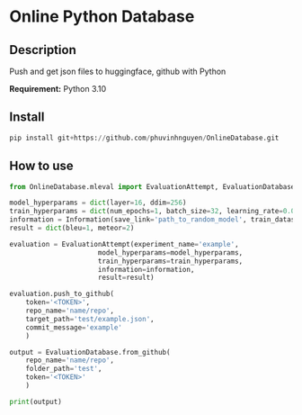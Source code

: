 # Online Python Database

## Description

Push and get json files to huggingface, github with Python

**Requirement:** Python 3.10

## Install

```python
pip install git+https://github.com/phuvinhnguyen/OnlineDatabase.git
```

## How to use
```python
from OnlineDatabase.mleval import EvaluationAttempt, EvaluationDatabase, Information

model_hyperparams = dict(layer=16, ddim=256)
train_hyperparams = dict(num_epochs=1, batch_size=32, learning_rate=0.0005)
information = Information(save_link='path_to_random_model', train_dataset='random', description='example')
result = dict(bleu=1, meteor=2)

evaluation = EvaluationAttempt(experiment_name='example',
                      model_hyperparams=model_hyperparams,
                      train_hyperparams=train_hyperparams,
                      information=information,
                      result=result)

evaluation.push_to_github(
    token='<TOKEN>',
    repo_name='name/repo',
    target_path='test/example.json',
    commit_message='example'
    )

output = EvaluationDatabase.from_github(
    repo_name='name/repo',
    folder_path='test',
    token='<TOKEN>'
    )

print(output)
```